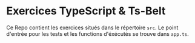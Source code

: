 # Exercices TypeScript & Ts-Belt

Ce Repo contient les exercices situés dans le répertoire `src`.
Le point d'entrée pour les tests et les functions d'éxécutés se trouve dans `app.ts`.
 